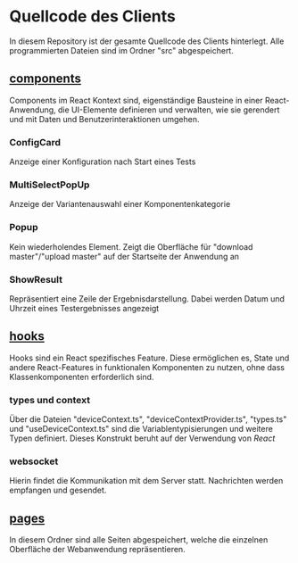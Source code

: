 # Quellcode des Clients

In diesem Repository ist der gesamte Quellcode des Clients hinterlegt. Alle programmierten Dateien sind im Ordner "src" abgespeichert.

## [components](https://github.com/Hansd3rkann5/Pruefstand_Nodejs/tree/main/src/componentes)
Components im React Kontext sind, eigenständige Bausteine in einer React-Anwendung, die UI-Elemente definieren und verwalten, wie sie gerendert und mit Daten und Benutzerinteraktionen umgehen. 

### ConfigCard
Anzeige einer Konfiguration nach Start eines Tests
### MultiSelectPopUp
Anzeige der Variantenauswahl einer Komponentenkategorie
### Popup
Kein wiederholendes Element. Zeigt die Oberfläche für "download master"/"upload master" auf der Startseite der Anwendung an
### ShowResult
Repräsentiert eine Zeile der Ergebnisdarstellung. Dabei werden Datum und Uhrzeit eines Testergebnisses angezeigt

## [hooks](https://github.com/Hansd3rkann5/Pruefstand_Nodejs/tree/main/src/hooks)
Hooks sind ein React spezifisches Feature. Diese ermöglichen es, State und andere React-Features in funktionalen Komponenten zu nutzen, ohne dass Klassenkomponenten erforderlich sind.
### types und context
Über die Dateien "deviceContext.ts", "deviceContextProvider.ts", "types.ts" und "useDeviceContext.ts" sind die Variablentypisierungen und weitere Typen definiert. Dieses Konstrukt beruht auf der Verwendung von _React_

### websocket
Hierin findet die Kommunikation mit dem Server statt. Nachrichten werden empfangen und gesendet.

## [pages](https://github.com/Hansd3rkann5/Pruefstand_Nodejs/tree/main/src/pages)
In diesem Ordner sind alle Seiten abgespeichert, welche die einzelnen Oberfläche der Webanwendung repräsentieren.
